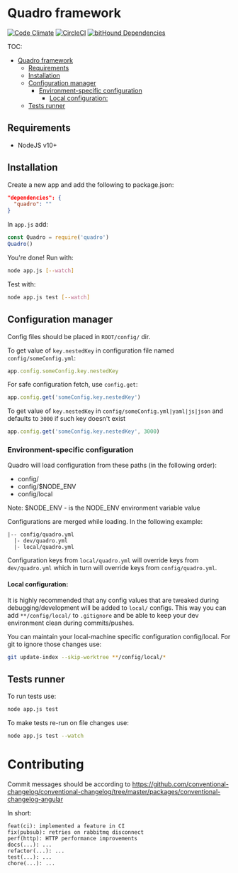 # Quadro framework

[![Code Climate](https://codeclimate.com/github/WisePricer/quadro/badges/gpa.svg)](https://codeclimate.com/github/WisePricer/quadro)
[![CircleCI](https://circleci.com/gh/WisePricer/quadro.svg?style=shield)](https://circleci.com/gh/WisePricer/quadro)
[![bitHound Dependencies](https://www.bithound.io/github/WisePricer/quadro/badges/dependencies.svg)](https://www.bithound.io/github/WisePricer/quadro/master/dependencies/npm)

TOC:

<!-- TOC depthFrom:1 depthTo:6 withLinks:1 updateOnSave:1 orderedList:0 -->

- [Quadro framework](#quadro-framework)
	- [Requirements](#requirements)
	- [Installation](#installation)
	- [Configuration manager](#configuration-manager)
		- [Environment-specific configuration](#environment-specific-configuration)
			- [Local configuration:](#local-configuration)
	- [Tests runner](#tests-runner)

<!-- /TOC -->

## Requirements

- NodeJS v10+

## Installation

Create a new app and add the following to package.json:

```json
"dependencies": {
  "quadro": ""
}
```

In `app.js` add:

```js
const Quadro = require('quadro')
Quadro()
```

You're done! Run with:

```sh
node app.js [--watch]
```

Test with:

```sh
node app.js test [--watch]
```

## Configuration manager

Config files should be placed in `ROOT/config/` dir.

To get value of `key.nestedKey` in configuration file named `config/someConfig.yml`:

```js
app.config.someConfig.key.nestedKey
```

For safe configuration fetch, use `config.get`:

```js
app.config.get('someConfig.key.nestedKey')
```

To get value of `key.nestedKey` in `config/someConfig.yml|yaml|js|json` and
defaults to `3000` if such key doesn't exist

```js
app.config.get('someConfig.key.nestedKey', 3000)
```


### Environment-specific configuration

Quadro will load configuration from these paths (in the following order):

- config/
- config/$NODE_ENV
- config/local

Note: $NODE_ENV - is the NODE_ENV environment variable value

Configurations are merged while loading. In the following example:

```
|-- config/quadro.yml
  |- dev/quadro.yml
  |- local/quadro.yml
```

Configuration keys from `local/quadro.yml` will override keys from `dev/quadro.yml`
which in turn will override keys from `config/quadro.yml`.


#### Local configuration:
It is highly recommended that any config values that are tweaked during debugging/development
will be added to `local/` configs. This way you can add `**/config/local/` to `.gitignore`
and be able to keep your dev environment clean during commits/pushes.

You can maintain your local-machine specific configuration config/local.
For git to ignore those changes use:

```sh
git update-index --skip-worktree **/config/local/*
```

## Tests runner
To run tests use:

```sh
node app.js test
```

To make tests re-run on file changes use:

```sh
node app.js test --watch
```

# Contributing

Commit messages should be according to https://github.com/conventional-changelog/conventional-changelog/tree/master/packages/conventional-changelog-angular

In short:

```
feat(ci): implemented a feature in CI
fix(pubsub): retries on rabbitmq disconnect
perf(http): HTTP performance improvements
docs(...): ...
refactor(...): ...
test(...): ...
chore(...): ...
```
